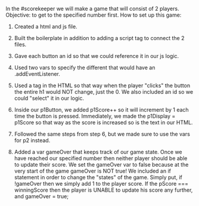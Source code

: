 In the #scorekeeper we will make a game that will consist of 2 players.
Objective: to get to the specified number first.
How to set up this game:
1) Created a html and js file.
2) Built the boilerplate in addition to adding a script tag to connect the 2 files.
3) Gave each button an id so that we could reference it in our js logic.
4) Used two vars to specify the different <buttons> that would have an .addEventListener.

5) Used a <span> tag in the HTML so that way when the player "clicks" the button the entire h1 would NOT change, just the 0.  We also included an id so we could "select" it in our logic.

6) Inside our p1Button, we added p1Score++ so it will increment by 1 each time the button is pressed.  Immediately, we made the p1Display = p1Score so that way as the score is increased so is the text in our HTML.

7) Followed the same steps from step 6, but we made sure to use the vars for p2 instead.

8) Added a var gameOver that keeps track of our game state. Once we have reached our specified number then neither player should be able to update their score.
    We set the gameOver var to false because at the very start of the game gameOver is NOT true!
    We included an if statement in order to change the "states" of the game. Simply put, if !gameOver then we simply add 1 to the player score.  If the pScore === winningScore then the player is UNABLE to update his score any further, and gameOver = true;